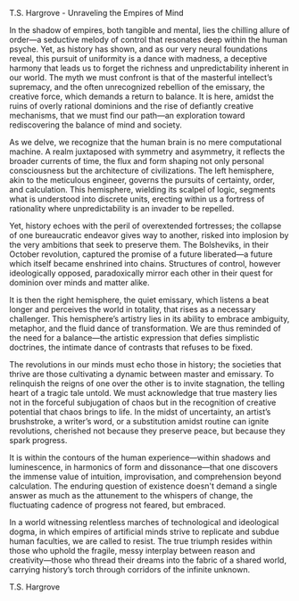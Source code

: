 T.S. Hargrove - Unraveling the Empires of Mind

In the shadow of empires, both tangible and mental, lies the chilling allure of order—a seductive melody of control that resonates deep within the human psyche. Yet, as history has shown, and as our very neural foundations reveal, this pursuit of uniformity is a dance with madness, a deceptive harmony that leads us to forget the richness and unpredictability inherent in our world. The myth we must confront is that of the masterful intellect’s supremacy, and the often unrecognized rebellion of the emissary, the creative force, which demands a return to balance. It is here, amidst the ruins of overly rational dominions and the rise of defiantly creative mechanisms, that we must find our path—an exploration toward rediscovering the balance of mind and society.

As we delve, we recognize that the human brain is no mere computational machine. A realm juxtaposed with symmetry and asymmetry, it reflects the broader currents of time, the flux and form shaping not only personal consciousness but the architecture of civilizations. The left hemisphere, akin to the meticulous engineer, governs the pursuits of certainty, order, and calculation. This hemisphere, wielding its scalpel of logic, segments what is understood into discrete units, erecting within us a fortress of rationality where unpredictability is an invader to be repelled.

Yet, history echoes with the peril of overextended fortresses; the collapse of one bureaucratic endeavor gives way to another, risked into implosion by the very ambitions that seek to preserve them. The Bolsheviks, in their October revolution, captured the promise of a future liberated—a future which itself became enshrined into chains. Structures of control, however ideologically opposed, paradoxically mirror each other in their quest for dominion over minds and matter alike.

It is then the right hemisphere, the quiet emissary, which listens a beat longer and perceives the world in totality, that rises as a necessary challenger. This hemisphere’s artistry lies in its ability to embrace ambiguity, metaphor, and the fluid dance of transformation. We are thus reminded of the need for a balance—the artistic expression that defies simplistic doctrines, the intimate dance of contrasts that refuses to be fixed.

The revolutions in our minds must echo those in history; the societies that thrive are those cultivating a dynamic between master and emissary. To relinquish the reigns of one over the other is to invite stagnation, the telling heart of a tragic tale untold. We must acknowledge that true mastery lies not in the forceful subjugation of chaos but in the recognition of creative potential that chaos brings to life. In the midst of uncertainty, an artist’s brushstroke, a writer’s word, or a substitution amidst routine can ignite revolutions, cherished not because they preserve peace, but because they spark progress.

It is within the contours of the human experience—within shadows and luminescence, in harmonics of form and dissonance—that one discovers the immense value of intuition, improvisation, and comprehension beyond calculation. The enduring question of existence doesn't demand a single answer as much as the attunement to the whispers of change, the fluctuating cadence of progress not feared, but embraced.

In a world witnessing relentless marches of technological and ideological dogma, in which empires of artificial minds strive to replicate and subdue human faculties, we are called to resist. The true triumph resides within those who uphold the fragile, messy interplay between reason and creativity—those who thread their dreams into the fabric of a shared world, carrying history’s torch through corridors of the infinite unknown.

T.S. Hargrove